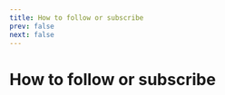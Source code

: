 ```yaml
---
title: How to follow or subscribe
prev: false
next: false
---
```

<script setup>
    import ZohoSignupForm from '.vitepress/theme/ZohoSignupForm.vue';
</script>

# How to follow or subscribe

<ZohoSignupForm />

